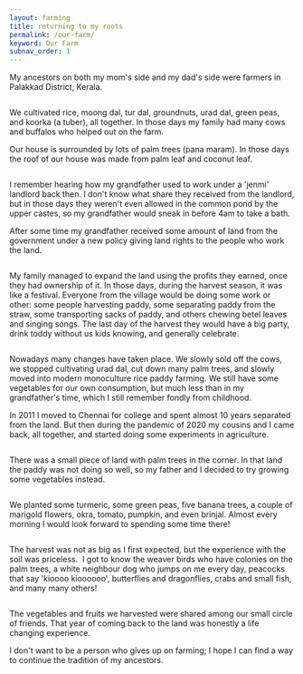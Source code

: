 ```yaml
---
layout: farming
title: returning to my roots
permalink: /our-farm/
keyword: Our Farm
subnav_order: 1
---
```


My ancestors on both my mom's side and my dad's side were farmers in Palakkad District, Kerala.


<center>
<a href="../images/farming/farming3.jpg"><img SRC="../images/farming/farming3.jpg" ALT=""></a>
</center>


We cultivated rice, moong dal, tur dal, groundnuts, urad dal, green peas, and koorka (a tuber), all together.  In those days my family had many cows and buffalos who helped out on the farm.

Our house is surrounded by lots of palm trees (pana maram). In those days the roof of our house was made from palm leaf and coconut leaf. 




<center>
<a href="../images/farming/farming5.jpg"><img SRC="../images/farming/farming5.jpg" ALT=""></a>
</center>




<center>
<a href="../images/farming/farming0.jpg"><img SRC="../images/farming/farming0.jpg" ALT=""></a>
</center>






I remember hearing how my grandfather used to work under a 'jenmi' landlord back then. I don't know what share they received from the landlord, but in those days they weren't even allowed in the common pond by the upper castes, so my grandfather would sneak in before 4am to take a bath. 




After some time my grandfather received some amount of land from the government under a new policy giving land rights to the people who work the land.




<center>
<a href="../images/farming/farming2.jpg"><img SRC="../images/farming/farming2.jpg" ALT=""></a>
</center>




<center>
<a href="../images/farming/farming4.jpg"><img SRC="../images/farming/farming4.jpg" ALT=""></a>
</center>




My family managed to expand the land using the profits they earned, once they had ownership of it. In those days, during the harvest season, it was like a festival.  Everyone from the village would be doing some work or other: some people harvesting paddy, some separating paddy from the straw, some transporting sacks of paddy, and others chewing betel leaves and singing songs. The last day of the harvest they would have a big party, drink toddy without us kids knowing, and generally celebrate.



<center>
<a href="../images/farming/farming6.jpg"><img SRC="../images/farming/farming6.jpg" ALT=""></a>
</center>


Nowadays many changes have taken place. We slowly sold off the cows, we stopped cultivating urad dal, cut down many palm trees, and slowly moved into modern monoculture rice paddy farming. We still have some vegetables for our own consumption, but much less than in my grandfather's time, which I still remember fondly from childhood.

In 2011 I moved to Chennai for college and spent almost 10 years separated from the land. But then during the pandemic of 2020 my cousins and I came back, all together, and started doing some experiments in agriculture.


<center>
<a href="../images/farming/farming7.jpg"><img SRC="../images/farming/farming7.jpg" ALT=""></a>
</center>


 There was a small piece of land with palm trees in the corner.  In that land the paddy was not doing so well, so my father and I decided to try growing some vegetables instead. 

<center>
<a href="../images/farming/farming8.jpg"><img SRC="../images/farming/farming8.jpg" ALT=""></a>
</center>



We planted some turmeric, some green peas,  five banana trees, a couple of marigold flowers, okra, tomato, pumpkin, and even brinjal. Almost every morning I would look forward to spending some time there!



<center>
<a href="../images/farming/farming9.jpg"><img SRC="../images/farming/farming9.jpg" ALT=""></a>
</center>


The harvest was not as big as I first expected, but the experience with the soil was priceless.  I got to know the weaver birds who have colonies on the palm trees, a white neighbour dog who jumps on me every day, peacocks that say 'kioooo kioooooo', butterflies and dragonflies, crabs and small fish, and many many others!

<center>
<a href="../images/farming/farming1.jpg"><img SRC="../images/farming/farming1.jpg" ALT=""></a>
</center>



The vegetables and fruits we harvested were shared among our small circle of friends. That year of coming back to the land was honestly a life changing experience.


I don't want to be a person who gives up on farming; I hope I can find a way to continue the tradition of my ancestors.



<center>
<a href="../images/farming/farming10.jpg"><img SRC="../images/farming/farming10.jpg" ALT=""></a>
</center>






